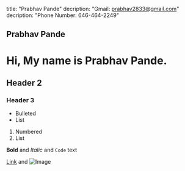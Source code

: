 title: "Prabhav Pande"
decription: "Gmail: prabhav2833@gmail.com"
decription: "Phone Number: 646-464-2249"

## Prabhav Pande

# Hi, My name is Prabhav Pande. 
## Header 2
### Header 3

- Bulleted
- List

1. Numbered
2. List

**Bold** and _Italic_ and `Code` text

[Link](url) and ![Image](src)
